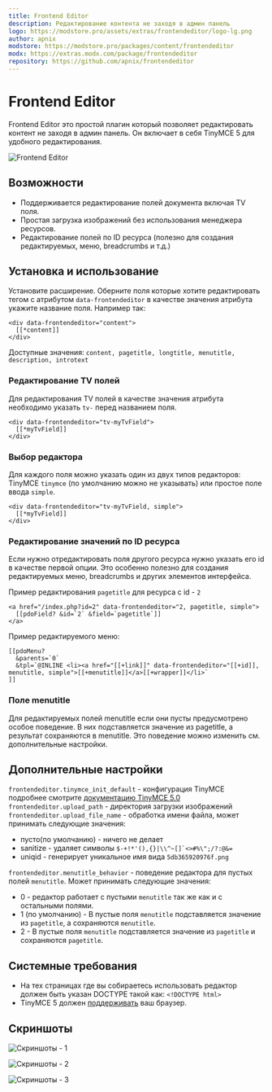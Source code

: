```yaml
---
title: Frontend Editor
description: Редактирование контента не заходя в админ панель
logo: https://modstore.pro/assets/extras/frontendeditor/logo-lg.png
author: apnix
modstore: https://modstore.pro/packages/content/frontendeditor
modx: https://extras.modx.com/package/frontendeditor
repository: https://github.com/apnix/frontendeditor
---
```

# Frontend Editor

Frontend Editor это простой плагин который позволяет редактировать контент не заходя в админ панель. Он включает в себя TinyMCE 5 для удобного редактирования.

![Frontend Editor](https://file.modx.pro/files/5/c/8/5c8ed6dafbae4a9e2d4457b19787f0f1.png)

## Возможности

- Поддерживается редактирование полей документа включая TV поля.
- Простая загрузка изображений без использования менеджера ресурсов.
- Редактирование полей по ID ресурса (полезно для создания редактируемых, меню, breadcrumbs и т.д.)

## Установка и использование

Установите расширение. Оберните поля которые хотите редактировать тегом с атрибутом `data-frontendeditor` в качестве значения атрибута укажите название поля. Например так:

```modx
<div data-frontendeditor="content">
  [[*content]]
</div>
```

Доступные значения: `content, pagetitle, longtitle, menutitle, description, introtext`

### Редактирование TV полей

Для редактирования TV полей в качестве значения атрибута необходимо указать  `tv-` перед названием поля.

```modx
<div data-frontendeditor="tv-myTvField">
  [[*myTvField]]
</div>
```

### Выбор редактора

Для каждого поля можно указать один из двух типов редакторов: TinyMCE `tinymce` (по умолчанию можно не указывать) или простое поле ввода `simple`.

```modx
<div data-frontendeditor="tv-myTvField, simple">
  [[*myTvField]]
</div>
```

### Редактирование значений по ID ресурса

Если нужно отредактировать поля другого ресурса нужно указать его id в качестве первой опции. Это особенно полезно для создания редактируемых меню, breadcrumbs и других элементов интерфейса.

Пример редактирования `pagetitle` для ресурса с id - `2`

```modx
<a href="/index.php?id=2" data-frontendeditor="2, pagetitle, simple">
  [[pdoField? &id=`2` &field=`pagetitle`]]
</a>
```

Пример редактируемого меню:

```modx
[[pdoMenu?
  &parents=`0`
  &tpl=`@INLINE <li><a href="[[+link]]" data-frontendeditor="[[+id]], menutitle, simple">[[+menutitle]]</a>[[+wrapper]]</li>`
]]
```

### Поле menutitle

Для редактируемых полей menutitle если они пусты предусмотрено особое поведение. В них подставляется значение из pagetitle, а результат сохраняются в menutitle. Это поведение можно изменить см. дополнительные настройки.

## Дополнительные настройки

`frontendeditor.tinymce_init_default` - конфигурация TinyMCE подробнее смотрите [документацию TinyMCE 5.0](https://www.tiny.cloud/docs/)
`frontendeditor.upload_path` - директория загрузки изображений
`frontendeditor.upload_file_name` - обработка имени файла, может принимать следующие значения:

- пусто(по умолчанию) - ничего не делает
- sanitize - удаляет символы  ```$-+!*'(),{}|\\^~[]`<>#%\";/?:@&=```
- uniqid - генерирует уникальное имя вида `5db365920976f.png`

`frontendeditor.menutitle_behavior` - поведение редактора для пустых полей `menutitle`. Может принимать следующие значения:

- 0 - редактор работает с пустыми `menutitle` так же как и с остальными полями.
- 1 (по умолчанию) - В пустые поля `menutitle` подставляется значение из `pagetitle`, а сохраняются `menutitle`.
- 2 - В пустые поля `menutitle` подставляется значение из `pagetitle` и сохраняются `pagetitle`.

## Системные требования

- На тех страницах где вы собираетесь использовать редактор должен быть указан DOCTYPE такой как: `<!DOCTYPE html>`
- TinyMCE 5 должен [поддерживать](https://www.tiny.cloud/docs/general-configuration-guide/system-requirements) ваш браузер.

## Cкриншоты

![Cкриншоты - 1](https://file.modx.pro/files/1/6/1/1617d1d329d68265515338e0d4b9bd08.png)

![Cкриншоты - 2](https://file.modx.pro/files/e/3/4/e3483249078e30ae051b9fd74f09dae5.png)

![Cкриншоты - 3](https://file.modx.pro/files/7/4/a/74a888cbb8f1635033b868120a366850.png)

